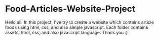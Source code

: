 # Food-Articles-Website-Project

Hello all! In this project, I've try to create a website which contains article foods using html, css, and also simple javascript. Each folder contains assets, html, css, and also javascript language. Thank you :)

